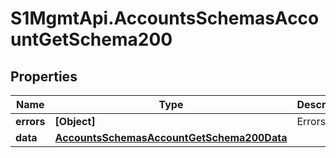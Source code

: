 # S1MgmtApi.AccountsSchemasAccountGetSchema200

## Properties
Name | Type | Description | Notes
------------ | ------------- | ------------- | -------------
**errors** | **[Object]** | Errors | [optional] 
**data** | [**AccountsSchemasAccountGetSchema200Data**](AccountsSchemasAccountGetSchema200Data.md) |  | [optional] 


